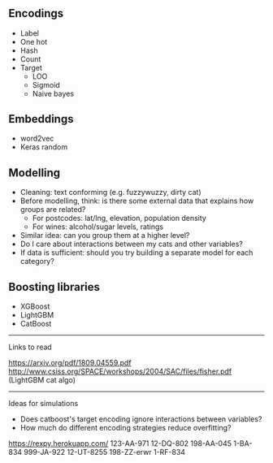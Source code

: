 #

## Encodings

- Label
- One hot
- Hash
- Count
- Target
  - LOO
  - Sigmoid
  - Naive bayes

## Embeddings

- word2vec
- Keras random

## Modelling

- Cleaning: text conforming (e.g. fuzzywuzzy, dirty cat)
- Before modelling, think: is there some external data that explains how groups are related?
  - For postcodes: lat/lng, elevation, population density
  - For wines: alcohol/sugar levels, ratings
- Similar idea: can you group them at a higher level?
- Do I care about interactions between my cats and other variables?
- If data is sufficient: should you try building a separate model for each category?

## Boosting libraries

- XGBoost
- LightGBM
- CatBoost

---

Links to read

https://arxiv.org/pdf/1809.04559.pdf
http://www.csiss.org/SPACE/workshops/2004/SAC/files/fisher.pdf (LightGBM cat algo)

---

Ideas for simulations

- Does catboost's target encoding ignore interactions between variables?
- How much do different encoding strategies reduce overfitting?

https://rexpy.herokuapp.com/
123-AA-971
12-DQ-802
198-AA-045
1-BA-834
999-JA-922
12-UT-8255
198-ZZ-erwr
1-RF-834